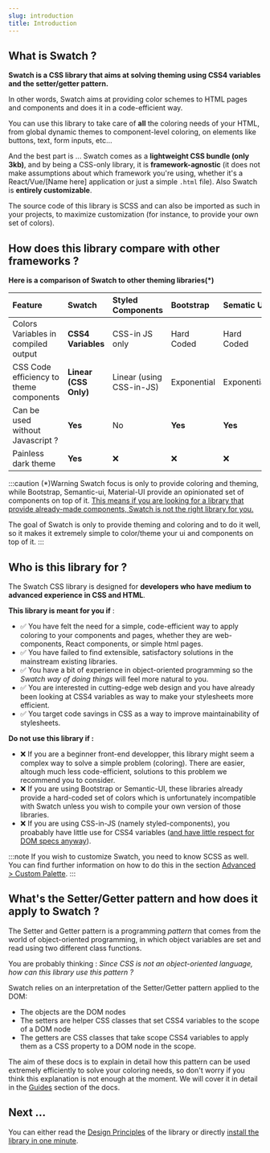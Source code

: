```yaml
---
slug: introduction
title: Introduction
---
```


## What is Swatch ?

**Swatch is a CSS library that aims at solving theming using CSS4 variables and the setter/getter pattern.**

In other words, Swatch aims at providing color schemes to HTML pages and components and does it in a code-efficient way. 

You can use this library to take care of **all** the coloring needs of your HTML, from global dynamic themes to component-level coloring, on elements like buttons, text, form inputs, etc...

And the best part is ... Swatch comes as a **lightweight CSS bundle (only 3kb)**, and by being a CSS-only library, it is **framework-agnostic** (it does not make assumptions about which framework you're using, whether it's a React/Vue/[Name here] application or just a simple `.html` file). Also Swatch is **entirely customizable**.


The source code of this library is SCSS and can also be imported as such in your projects, to maximize customization (for instance, to provide your own set of colors). 

## How does this library compare with other frameworks ?

**Here is a comparison of Swatch to other theming libraries(*)**

| Feature | Swatch | Styled Components | Bootstrap | Sematic UI | Material UI |
| :----- | :----- | :---- | :----- | :----- | :----- |
| Colors Variables in compiled output | <span class='x-green c-x'><strong>CSS4 Variables</strong></span> | <span class='x-warning c-x'>CSS-in JS only</span> | <span class='x-red c-x'>Hard Coded</span> | <span class='x-red c-x'>Hard Coded</span> | <span class='x-warning c-x'>CSS-in-JS only</span> |
| CSS Code efficiency to theme components | <span class='x-green c-x'><strong>Linear (CSS Only)</strong></span> | <span class='x-warning c-x'>Linear (using CSS-in-JS)</span> | <span class='x-red c-x'>Exponential</span> | <span class='x-red c-x'>Exponential</span> | <span class='x-warning c-x'>Linear (using CSS-in-JS)</span> |
| Can be used without Javascript ? | <span class='x-green c-x'><strong>Yes</strong></span> | <span class='x-red c-x'>No</span> | <span class='x-green c-x'><strong>Yes</strong></span> |<span class='x-green c-x'><strong>Yes</strong></span> |<span class='x-red c-x'>No</span> |
| Painless dark theme | <span class='x-green c-x'><strong>Yes</strong></span> | <span class='x-red c-x'>❌</span> | <span class='x-red c-x'>❌</span> | <span class='x-red c-x'>❌</span> | <span class='x-red c-x'>❌</span> | <span class='x-red c-x'>❌</span> |


:::caution (*)Warning
Swatch focus is only to provide coloring and theming, while Bootstrap, Semantic-ui, Material-UI provide an opinionated set of components on top of it. <ins>This means if you are looking for a library that provide already-made components, Swatch is not the right library for you.</ins> 

The goal of Swatch is only to provide theming and coloring and to do it well, so it makes it extremely simple to color/theme your ui and components on top of it.
:::

## Who is this library for ?

The Swatch CSS library is designed for **developers who have medium to advanced experience in CSS and HTML**. 

**This library is meant for you if** :
+ ✅ You have felt the need for a simple, code-efficient way to apply coloring to your components and pages, whether they are web-components, React components, or simple html pages.
+ ✅ You have failed to find extensible, satisfactory solutions in the mainstream existing libraries.
+ ✅ You have a bit of experience in object-oriented programming so the _Swatch way of doing things_ will feel more natural to you.
+ ✅ You are interested in cutting-edge web design and you have already been looking at CSS4 variables as way to make your stylesheets more efficient.
+ ✅ You target code savings in CSS as a way to improve maintainability of stylesheets.

**Do not use this library if :**
+ ❌ If you are a beginner front-end developper, this library might seem a complex way to solve a simple problem (coloring). There are easier, altough much less code-efficient, solutions to this problem we recommend you to consider.
+ ❌ If you are using Bootstrap or Semantic-UI, these libraries already provide a hard-coded set of colors which is unfortunately incompatible with Swatch unless you wish to compile your own version of those libraries.
+ ❌ If you are using CSS-in-JS (namely styled-components), you proabably have little use for CSS4 variables ([and have little respect for DOM specs anyway](https://gomakethings.com/whats-wrong-with-css-in-js/)).


:::note
If you wish to customize Swatch, you need to know SCSS as well. You can find further information on how to do this in the section [Advanced > Custom Palette](./advanced-custom-palette).
:::

## What's the Setter/Getter pattern and how does it apply to Swatch ?

The Setter and Getter pattern is a programming _pattern_ that comes from the world of object-oriented programming, in which object variables are set and read using two different class functions. 


You are probably thinking : _Since CSS is not an object-oriented language, how can this library use this pattern ?_

Swatch relies on an interpretation of the Setter/Getter pattern applied to the DOM:
+ The objects are the DOM nodes
+ The setters are helper CSS classes that set CSS4 variables to the scope of a DOM node
+ The getters are CSS classes that take scope CSS4 variables to apply them as a CSS property to a DOM node in the scope. 

The aim of these docs is to explain in detail how this pattern can be used extremely efficiently to solve your coloring needs, so don't worry if you think this explanation is not enough at the moment. We will cover it in detail in the [Guides](./guides-setters-getters) section of the docs.

## Next ...

You can either read the [Design Principles](./design-principles) of the library or directly [install the library in one minute](./getting-started-quick-install).
<!---
## What problems does swatch prevent ?

Here is a list of problems Swatch will prevent you from having. If you recognize some of this examples, you might find this library interesting to your use-case. 

### 

### Having to take time and effort to write the classes for all color/component combinations -> One class is enough thanks to the setter/getter pattern




--- 

-->





